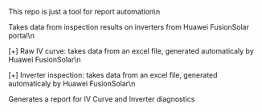 This repo is just a tool for report automation\n

Takes data from inspection results on inverters from Huawei FusionSolar portal\n

[+] Raw IV curve: takes data from an excel file, generated automaticaly by Huawei FusionSolar\n

[+] Inverter inspection: takes data from an excel file, generated automaticaly by Huawei FusionSolar\n


Generates a report for IV Curve and Inverter diagnostics
